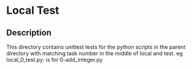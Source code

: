 # Local Test

## Description
This directory contains unittest tests for the python scripts in the parent directory with matching task number in the middle of local and test.
eg local_0_test.py: is for 0-add_integer.py

